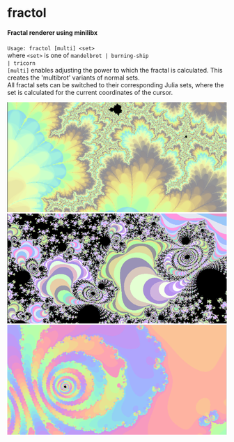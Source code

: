 # fractol
#### Fractal renderer using minilibx  
<code>Usage: fractol [multi] \<set\></code>  
  where <code>\<set\></code>  is one of <code>mandelbrot | burning-ship | tricorn</code>  
  <code>[multi]</code> enables adjusting the power to which the fractal is calculated. This creates the 'multibrot' variants of normal sets.  
  All fractal sets can be switched to their corresponding Julia sets, where the set is calculated for the current coordinates of the cursor.  
 
![](fractol_screencap_01.png)
![](fractol_screencap_02.png)
![](fractol_screencap_03.png)
